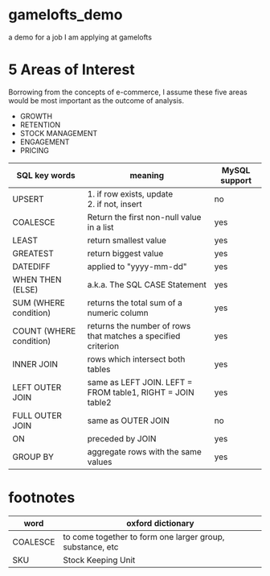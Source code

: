 # gamelofts_demo
a demo for a job I am applying at gamelofts

# 5 Areas of Interest
Borrowing from the concepts of e-commerce, I assume these five areas would be most important as the outcome of analysis.
* GROWTH
* RETENTION
* STOCK MANAGEMENT
* ENGAGEMENT
* PRICING

SQL key words | meaning | MySQL support
--- | --- | ---
UPSERT | 1. if row exists, update <br/> 2. if not, insert | no
COALESCE | Return the first non-null value in a list | yes
LEAST | return smallest value | yes
GREATEST | return biggest value | yes
DATEDIFF | applied to "yyyy-mm-dd" | yes
WHEN THEN (ELSE) | a.k.a. The SQL CASE Statement | yes
SUM (WHERE condition)| returns the total sum of a numeric column | yes
COUNT (WHERE condition) | returns the number of rows that matches a specified criterion | yes
INNER JOIN | rows which intersect both tables | yes
LEFT OUTER JOIN | same as LEFT JOIN. LEFT = FROM table1, RIGHT = JOIN table2 | yes
FULL OUTER JOIN | same as OUTER JOIN | no
ON | preceded by JOIN | yes
GROUP BY | aggregate rows with the same values | yes

# footnotes

word | oxford dictionary
--- | ---
COALESCE | to come together to form one larger group, substance, etc
SKU | Stock Keeping Unit

